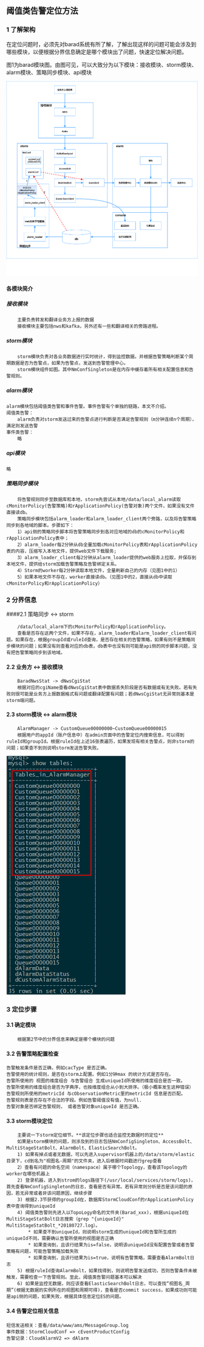 ## 阈值类告警定位方法

### 1 了解架构

​	在定位问题时，必须先对barad系统有所了解，了解出现这样的问题可能会涉及到哪些模块，以便根据分界信息确定是哪个模块出了问题，快速定位解决问题。

​	图1为barad模块图。由图可见，可以大致分为以下模块：接收模块、storm模块、alarm模块、策略同步模块、api模块

![图1-barad模块图](./picture/模块图.png)


#### 各模块简介

##### 接收模块

```
	主要负责转发和翻译业务方上报的数据
	接收模块主要包括nws和kafka，另外还有一些和翻译相关的旁路进程。
```

##### storm模块

```
	storm模块负责对各业务数据进行实时统计，得到监控数据。并根据告警策略判断某个周期数据是否为告警点，如果为告警点，发送到告警管理中心。
	storm模块组件如图。其中NmConfSingleton是在内存中缓存着所有相关配置信息和告警规则。
```

##### alarm模块

```
alarm模块包括阈值类告警和事件告警。事件告警有个单独的链路，本文不介绍。
阈值类告警：
	alarm负责对storm发送过来的告警点进行判断是否满足告警规则（m分钟连续n个周期），满足则发送告警
事件类告警：
	略
```

##### api模块

```
略
```

##### 策略同步模块

```
	将告警规则同步至数据库和本地，storm先尝试从本地/data/local_alarm读取cMonitorPolicy(告警策略)和rApplicationPolicy(告警对象)两个文件，如果没有文件直接读db。
	策略同步模块包括alarm_loader和alarm_loader_client两个旁路，以及将告警策略同步到各地域的脚本。步骤如下：
	1）api侧的策略同步脚本将告警策略同步到各对应地域的db的cMonitorPolicy和rApplicationPolicy表中；
	2）alarm_loader每2分钟从db全量加载cMonitorPolicy表和rApplicationPolicy表的内容，压缩写入本地文件，提供web文件下载服务;
	3）alarm_loader_client每2分钟从alarm_loader提供的web服务上拉取，并保存到本地文件，提供给storm加载告警策略及告警绑定关系。
	4）Storm的worker每2分钟读取本地文件，全量刷新自己的内存（见图1中的1）
	5）如果本地文件不存在，worker直接读db。（见图1中的2，直接从db中读取cMonitorPolicy和rApplicationPolicy）
```

### 2 分界信息

####2.1 策略同步  <->  storm

```
	/data/local_alarm下的cMonitorPolicy和rApplicationPolicy。
	查看是否存在这两个文件，如果不存在，alarm_loader和alarm_loader_client有问题。如果存在，根据groupId或ruleId查询，是否存在相关的告警策略，如果有则不是策略同步模块的问题；如果没有则查看对应的db表，db表中也没有则可能是api侧的同步脚本问题，没有把告警策略同步到该地域。
```

#### 2.2 业务方 <->  接收模块

```
	BaradNwsStat -> dNwsCgiStat
	根据对应的cgiName查看dNwsCgiStat表中数据丢失阶段是否有数据或有无失败。若有失败则很可能是业务方上报数据格式有问题或翻译配置有问题；若dNwsCgiStat无异常则基本是storm端问题。
```

#### 2.3 storm模块  <->  alarm模块

```
	AlarmManager -> CustomQueue00000000~CustomQueue00000015
	根据用户的appId（账户信息中）在admin页面中的告警定位内搜索信息，可以得到ruleId和groupId。根据ruleId在上述16张表遍历，如果发现有相关告警点，则非storm的问题；如果查不到则说明storm发送告警失败。
```

![CustomQueue](./picture/CustomQueue.png)

### 3 定位步骤

#### 3.1 确定模块

```
	根据第2节中的分界信息来确定是哪个模块的问题
```

#### 3.2	告警策略配置检查

```
告警触发条件是否正确，例如cacType 是否正确。 
告警使用的统计规则，是否在storm上配置。例如1分钟max 的统计方式是否存在。
告警所使用的 视图的维度组合 与告警组合 生成uniqueId所使用的维度组合是否一致。
告警所使用的维度组合是否为字典序，也按维度组合从小到大排序。（极小概率发生这种错误）
告警规则所使用的metricId 与cObservationMetric里的metricId 信息是否匹配。
告警规则表是否存在不合法的字段。例如告警阈值没有值，为null.
告警对象是否绑定告警规则， 或者告警对象uniqueId 是否正确。
```

#### 3.3	storm模块定位

```
	主要说一下storm定位细节。**该定位步骤也适合监控无数据时的定位**
    如果是storm模块的问题，则涉及到的日志包括NmConfigSingleton、AccessBolt、MultiStageStatBolt、AlarmBolt、ElasticSearchBolt。
    1) 如果有掉点或者无数据，可以先进入supervisor机器上的/data/storm/elastic目录下，cd到名为"视图名-周期"的文件夹，进入后根据时间戳进行grep查看
    2）查看有问题的命名空间（namespace）属于哪个Topology，查看该Topology的worker在哪些机器上
    2) 登录机器，进入到strom的logs路径下(/usr/local/services/storm/logs)，首先查看NmConfigSingleton的日志，查看是否有异常。若有异常则分析是否是该问题的原因，若无异常或者非该问题原因，继续步骤
    3) 根据2.3节获得的groupId在，数据库StormCloudConf的rApplicationPolicy表中查询得到uniqueId
    4) 阈值类告警则先进入以TopoLogy命名的文件夹(Barad_xxx)，根据uniqueId在MultiStageStatBolt日志搜索（grep "{uniqueId}" MultiStageStatBolt_*20180727.log）。
    	* 如果查不到uniqueId，则说明storm生成的uniqueId和告警所生成的uniqueId不同，需要确认告警所使用的视图是否正确
    	* 如果查询到，且该行结果为is=false，说明该uniqueId没有配置告警或者告警策略有问题，可能告警策略加载失败
    	* 如果查询到，且该行结果为is=true，说明有告警策略，需要查看AlarmBolt日志
    5) 根据ruleId查询AlarmBolt，如果找得到，则说明告警发送成功，否则告警条件未被触发，需要检查一下告警规则。至此，阈值类告警问题基本可以解决
    6) 如果是监控无数据，则应该查看ElasticSearchBolt日志，可以查找“视图名_周期”(根据无数据的实例所在的视图和周期可得)，查看是否commit success，如果成功则可能是api侧的问题，如果失败，根据具体信息定位ES的问题。
```

#### 3.4 告警定位相关信息

```
短信发送相关：查看/data/www/ams/MessageGroup.log
事件数据：StormCloudConf => cEventProductConfig
告警记录：CloudAlarmV2 => dAlarm
```



